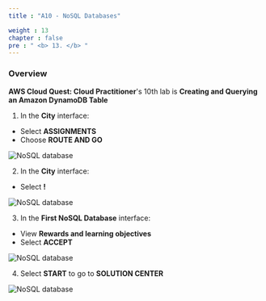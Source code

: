 ```yaml
---
title : "A10 - NoSQL Databases"

weight : 13
chapter : false
pre : " <b> 13. </b> "
---
```

### Overview

**AWS Cloud Quest: Cloud Practitioner**'s 10th lab is **Creating and Querying an Amazon DynamoDB Table**

1. In the **City** interface:

- Select **ASSIGNMENTS**
- Choose **ROUTE AND GO**

![NoSQL database](/images/13-nosqldatabase/1-nosqldatabase.png?width=90pc)

2. In the **City** interface:

- Select **!**

![NoSQL database](/images/13-nosqldatabase/2-nosqldatabase.png?width=90pc)

3. In the **First NoSQL Database** interface:

- View **Rewards and learning objectives**
- Select **ACCEPT**

![NoSQL database](/images/13-nosqldatabase/3-nosqldatabase.png?width=90pc)

4. Select **START** to go to **SOLUTION CENTER**

![NoSQL database](/images/13-nosqldatabase/4-nosqldatabase.png?width=90pc)
